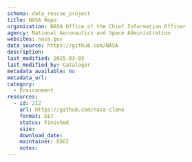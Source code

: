 ```yaml
---
schema: data_rescue_project 
title: NASA Repo
organization: NASA Office of the Chief Information Officer
agency: National Aeronautics and Space Administration
websites: nasa.gov
data_source: https://github.com/NASA
description: 
last_modified: 2025-03-03
last_modified_by: Cataloger
metadata_available: No
metadata_url: 
category:
  - Environment
resources:
  - id: 212
    url: https://github.com/nasa-clone
    format: Git
    status: Finished
    size: 
    download_date: 
    maintainer: EDGI
    notes: 
---
```

